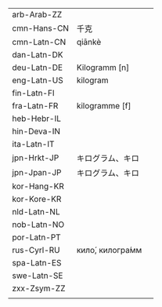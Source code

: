 | | | |
|-|-|-|
| arb-Arab-ZZ |  |  |
| cmn-Hans-CN | 千克 |  |
| cmn-Latn-CN | qiānkè |  |
| dan-Latn-DK |  |  |
| deu-Latn-DE | Kilogramm [n] |  |
| eng-Latn-US | kilogram |  |
| fin-Latn-FI |  |  |
| fra-Latn-FR | kilogramme [f] |  |
| heb-Hebr-IL |  |  |
| hin-Deva-IN |  |  |
| ita-Latn-IT |  |  |
| jpn-Hrkt-JP | キログラム、キロ |  |
| jpn-Jpan-JP | キログラム、キロ |  |
| kor-Hang-KR |  |  |
| kor-Kore-KR |  |  |
| nld-Latn-NL |  |  |
| nob-Latn-NO |  |  |
| por-Latn-PT |  |  |
| rus-Cyrl-RU | кило́, килогра́мм |  |
| spa-Latn-ES |  |  |
| swe-Latn-SE |  |  |
| zxx-Zsym-ZZ |  |  |
|  |  |  |
